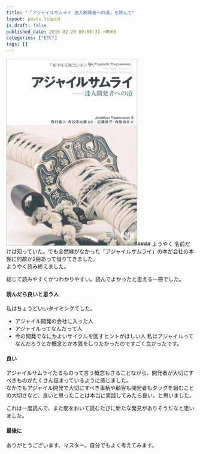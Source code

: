 ```yaml
---
title: "「アジャイルサムライ 達人開発者への道」を読んで"
layout: posts.liquid
is_draft: false
published_date: 2016-02-26 00:00:31 +0900
categories: ["ETC"]
tags: []
---
```


 ![2016-02-25](/public/images/2017/09/c3c66-0aatj3llmd1vroxou.jpg)#### ようやく
名前だけは知っていた。でも全然縁がなかった「アジャイルサムライ」の本が会社の本棚に何故か2冊あって借りてきました。  
ようやく読み終えました。

総じて読みやすくかつわかりやすい。読んでよかったと思える一冊でした。

#### 読んだら良いと思う人
私はちょうどいいタイミングでした。

- アジャイル開発の会社に入った人
- アジャイルってなんだって人
- 今の開発でなにかよいサイクルを回すヒントがほしい人
私はアジャイルってなんだろうとか概念とか本質をしりたかったのですごく良かったです。

#### 良い
アジャイルサムライたるものって言う概念もさることながら、開発者が大切にすべきものがたくさん詰まっているように感じました。  
なかでもアジャイル開発で大切にすべき事柄や顧客も開発者もタッグを組むことの大切さなど、良いと思ったことは本当に実践してみたら良い。と思いました。

これは一度読んで、また間をおいて読むたびに新たな発見がありそうだなと思いました。

#### 最後に
ありがとうございます、マスター。自分でもよく考えてみます。


